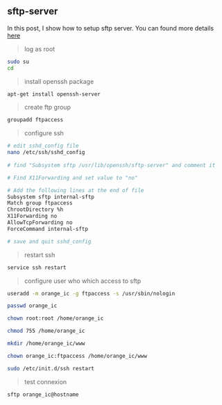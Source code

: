 ## sftp-server

In this post, I show how to setup sftp server. You can found more details [here](https://memo-linux.com/mettre-en-place-un-serveur-sftp-sous-debian-8/)

> log as root  

```sh
sudo su
cd
``` 

> install openssh package  

```sh
apt-get install openssh-server
``` 

> create ftp group  

```sh
groupadd ftpaccess
``` 

> configure ssh  

```sh
# edit sshd_config file
nano /etc/ssh/sshd_config
 
# find "Subsystem sftp /usr/lib/openssh/sftp-server" and comment it

# Find X11Forwarding and set value to "no"

# Add the following lines at the end of file
Subsystem sftp internal-sftp
Match group ftpaccess
ChrootDirectory %h
X11Forwarding no
AllowTcpForwarding no
ForceCommand internal-sftp

# save and quit sshd_config
``` 

> restart ssh  

```sh
service ssh restart
``` 

> configure user who which access to sftp 

```sh
useradd -m orange_ic -g ftpaccess -s /usr/sbin/nologin

passwd orange_ic

chown root:root /home/orange_ic

chmod 755 /home/orange_ic 

mkdir /home/orange_ic/www

chown orange_ic:ftpaccess /home/orange_ic/www

sudo /etc/init.d/ssh restart
``` 

> test connexion  

```sh
sftp orange_ic@hostname
``` 

